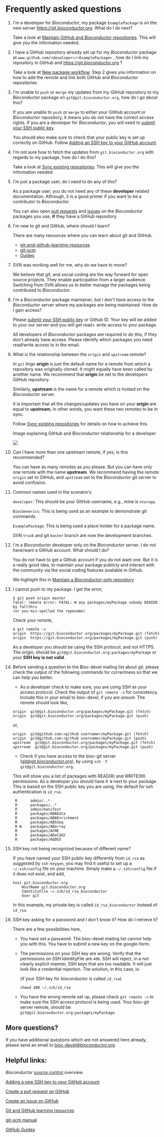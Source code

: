 # Frequently asked questions

1. I'm a developer for _Bioconductor_, my package `ExamplePackage` is on
   the new server https://git.bioconductor.org. What do I do next?

    Take a look at
    [Maintain GitHub and _Bioconductor_ repositories][]. This will give
    you the information needed.

2. I have a GitHub repository already set up for my _Bioconductor_
   package at `www.github.com/<developer>/<ExamplePackage>` , how do I
   link my repository in GitHub and https://git.bioconductor.org ?

    Take a look at [New package workflow][]. Step 2 gives you
    information on how to add the remote and link both GitHub and
    _Bioconductor_ repositories.

3. I'm unable to `push` or `merge` my updates from my GitHub
   repository to my _Bioconductor_ package on
   `git@git.bioconductor.org`, how do I go about this?

    If you are unable to `push` or `merge` to either your GitHub
    account or _Bioconductor_ repository, it means you do not have the
    correct access rights. If you are a developer for _Bioconductor_,
    you will need to [submit your SSH public key][].

    You should also make sure to check that your public key is set up
    correctly on GitHub. Follow
    [Adding an SSH key to your GitHub account][].

4. I'm not sure how to fetch the updates from `git.bioconductor.org`
   with regards to my package, how do I do this?

    Take a look at [Sync existing repositories][]. This will give you
    the information needed.

5. I'm just a package user, do I need to do any of this?

    As a package user, you do not need any of these __developer__
    related documentation. Although, it is a good primer if you want
    to be a contributor to _Bioconductor_.

    You can also open [pull requests][] and [issues][] on the
    _Bioconductor_ packages you use, __if__ they have a GitHub
    repository.

6. I'm new to git and GitHub, where should I learn?

    There are many resources where you can learn about git and GitHub.

    * [git-and-github-learning-resources][]
    * [git-scm][]
    * [Guides][]

7. SVN was working well for me, why do we have to move?

   We believe that git, and social coding are the way forward for open
   source projects. They enable participation from a larger
   audience. Switching from SVN allows us to better manage the
   packages being contributed to _Bioconductor_.

8. I'm a _Bioconductor_ package maintainer, but I don't have access to
   the _Bioconductor_ server where my packages are being maintained. How
   do I gain access?

    Please [submit your SSH public key][] or Github ID. Your key will
    be added to your our server and you will get read+ write access to
    your package.

    All developers of _Bioconductor_ packages are required to do this,
    if they don't already have access. Please identify which packages
    you need read/write access to in the email.

9. What is the relationship between the `origin` and `upstream` remote?

    In `git` lingo __origin__ is just the default name for a remote
    from which a repository was originally cloned. It might equally
    have been called by another name. We recommend that __origin__ be
    set to the developers GitHub repository.

    Similarly, __upstream__ is the name for a remote which is hosted
    on the _Bioconductor_ server.

    It is important that all the changes/updates you have on your
    __origin__ are equal to __upstream__, in other words, you want
    these two remotes to be in sync.

    Follow [Sync existing repositories][] for details on how to
    achieve this.

    Image explaining GitHub and _Bioconductor_ relationship for a
    developer

    ![](/images/git/github-bioc-relationship.png)

10. Can I have more than one upstream remote, if yes, is this recommended?

    You can have as many remotes as you please. But you can have only
    one remote with the name __upstream__. We recommend having the
    remote `origin` set to GitHub, and `upstream` set to the
    _Bioconductor_ git server to avoid confusion.

11. Common names used in the scenario's

    `developer`: This should be your GitHub username, e.g., mine is
    `nturaga`.

    `BiocGenerics`: This is being used as an example to demonstrate
    git commands.

    `ExamplePackage`: This is being used a place holder for a package
    name.

    SVN `trunk` and git `master` branch are now the development
    branches.

13. I'm a _Bioconductor_ developer only on the _Bioconductor_ server. I do
    not have/want a GitHub account. What should I do?

    You do not have to get a Github account if you do not want
    one. But it is a really good idea, to maintain your package
    publicly and interact with the community via the social coding
    features available in Github.

    We highlight this in [Maintain a _Bioconductor_-only repository][]

14. I cannot push to my package. I get the error,

    ```
    $ git push origin master
    fatal: remote error: FATAL: W any packages/myPackage nobody DENIED by fallthru
    (or you mis-spelled the reponame)
    ```

    Check your remote,

    ```
    $ git remote -v
    origin  https://git.bioconductor.org/packages/myPackage.git (fetch)
    origin  https://git.bioconductor.org/packages/myPackage.git (push)
    ```

    As a developer you should be using the SSH protocol, and not HTTPS. The origin,
    should be `git@git.bioconductor.org:packages/myPackage` or your **SSH key is not valid**.

15. Before sending a question to the Bioc-devel mailing list about git, please check
    the output of the following commands for correctness so that we can help you better.

    * As a developer check to make sure, you are using SSH as your access protocol. 
    Check the output of `git remote -v` for consistency. Include this in your email to bioc-devel,
    if you are unsure. The remote should look like, 

    ```
    origin  git@git.bioconductor.org/packages/myPackage.git (fetch)
    origin  git@git.bioconductor.org/packages/myPackage.git (push)
    ```

    or,

    ```
    origin  git@github.com:<github username>/myPackage.git (fetch)
    origin  git@github.com:<github username>/myPackage.git (push)
    upstream  git@git.bioconductor.org/packages/myPackage.git (fetch)
    upstream  git@git.bioconductor.org/packages/myPackage.git (push)
    ```
 
    * Check if you have access to the bioc-git server (git@git.bioconductor.org), by using
    `ssh -T git@git.bioconductor.org`.

    This will show you a list of packages with READ(R) and WRITE(W) permissions.
    As a developer you should have `R W` next to your package. This is based on
    the SSH public key you are using, the default for ssh authentication is `id_rsa`.

    ```
     R    	admin/..*
     R    	packages/..*
     R  	admin/manifest
     R  	packages/ABAData
     R  	packages/ABAEnrichment
     R  	packages/ABSSeq
     R W  	packages/ABarray
     R  	packages/ACME
     R  	packages/ADaCGH2
     R  	packages/AGDEX
    ```

16. SSH key not being recognized because of different name?

    If you have named your SSH public key differently from `id_rsa` as suggested by
    `ssh-keygen`, you may find it useful to set up a `~/.ssh/config` file on your machine.
    Simply make a `~/.ssh/config` file if it does not exist, and add,

    ```
    host git.bioconductor.org
        HostName git.bioconductor.org
        IdentityFile ~/.ssh/id_rsa_bioconductor
        User git
    ```

    In this example, my private key is called `id_rsa_bioconductor` instead of `id_rsa`.


17. SSH key asking for a password and I don't know it? How do I retrieve it?

    There are a few possibilities here,

    * You have set a password. The bioc-devel mailing list cannot help you with this.
    You have to submit a new key on the google-form.

    * The permissions on your SSH key are wrong. Verify that the permissions on
    SSH IdentityFile are `400`. SSH will reject, in a not clearly explicit manner,
    SSH keys that are too readable. It will just look like a credential rejection.
    The solution, in this case, is:

        (if your SSH key for bioconductor is called `id_rsa`)

        ```
        chmod 400 ~/.ssh/id_rsa
        ```

    * You have the wrong remote set up, please check `git remote -v` to make sure
    the SSH access protocol is being used. Your bioc-git server remote, should be
    `git@git.bioconductor.org:packages/myPackage`.


## More questions?

If you have additional questions which are not answered here already,
please send an email to bioc-devel@bioconductor.org.

## Helpful links:

_Bioconductor_ [source control][] overview.

[Adding a new SSH key to your GitHub account](https://help.github.com/articles/adding-a-new-ssh-key-to-your-github-account/)

[Create a pull request on GitHub](https://help.github.com/articles/creating-a-pull-request/)

[Create an issue on GitHub](https://help.github.com/articles/creating-an-issue/)

[Git and GitHub learning resources](https://help.github.com/articles/git-and-github-learning-resources/)

[git-scm manual](https://git-scm.com/)

[GitHub Guides](https://guides.github.com/)

[source control]: ../
[New package workflow]: ../new-package-workflow
[Maintain GitHub and _Bioconductor_ repositories]: ../maintain-github-bioc
[Maintain a _Bioconductor_-only repository]: ../maintain-bioc-only
[Sync existing repositories]: ../sync-existing-repositories
[Adding an SSH key to your GitHub account]: https://help.github.com/articles/adding-a-new-ssh-key-to-your-github-account/
[submit your SSH public key]: https://goo.gl/forms/eg36vcBkIUjfZfLe2.

[Pull requests]: https://help.github.com/articles/creating-a-pull-request/

[issues]: https://help.github.com/articles/creating-an-issue/

[git-and-github-learning-resources]: https://help.github.com/articles/git-and-github-learning-resources/

[git-scm]: https://git-scm.com/

[Guides]: https://guides.github.com/
